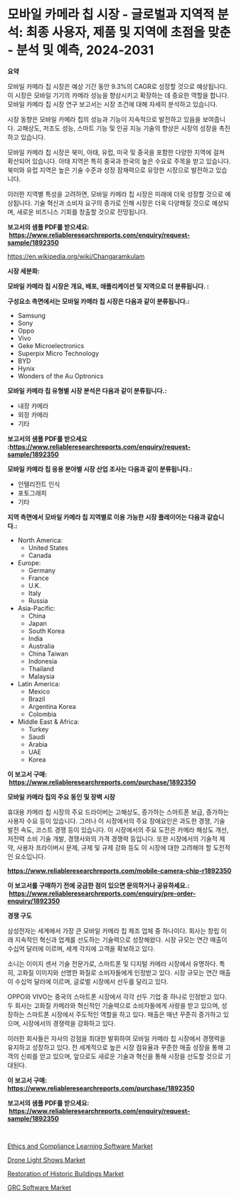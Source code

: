 <p><h1>모바일 카메라 칩 시장 - 글로벌과 지역적 분석: 최종 사용자, 제품 및 지역에 초점을 맞춘 - 분석 및 예측, 2024-2031</h1></p><p><strong>요약</strong></p>
<p><p>모바일 카메라 칩 시장은 예상 기간 동안 9.3%의 CAGR로 성장할 것으로 예상됩니다. 이 시장은 모바일 기기의 카메라 성능을 향상시키고 확장하는 데 중요한 역할을 합니다. 모바일 카메라 칩 시장 연구 보고서는 시장 조건에 대해 자세히 분석하고 있습니다.</p><p>시장 동향은 모바일 카메라 칩의 성능과 기능이 지속적으로 발전하고 있음을 보여줍니다. 고해상도, 저조도 성능, 스마트 기능 및 인공 지능 기술의 향상은 시장의 성장을 촉진하고 있습니다.</p><p>모바일 카메라 칩 시장은 북미, 아태, 유럽, 미국 및 중국을 포함한 다양한 지역에 걸쳐 확산되어 있습니다. 아태 지역은 특히 중국과 한국의 높은 수요로 주목을 받고 있습니다. 북미와 유럽 지역은 높은 기술 수준과 성장 잠재력으로 유망한 시장으로 발전하고 있습니다.</p><p>이러한 지역별 특성을 고려하면, 모바일 카메라 칩 시장은 미래에 더욱 성장할 것으로 예상됩니다. 기술 혁신과 소비자 요구의 증가로 인해 시장은 더욱 다양해질 것으로 예상되며, 새로운 비즈니스 기회를 창출할 것으로 전망됩니다.</p></p>
<p><strong>보고서의 샘플 PDF를 받으세요: &nbsp;<a href="https://www.reliableresearchreports.com/enquiry/request-sample/1892350">https://www.reliableresearchreports.com/enquiry/request-sample/1892350</a></strong></p>
<p><a href="https://en.wikipedia.org/wiki/Changaramkulam">https://en.wikipedia.org/wiki/Changaramkulam</a></p>
<p><strong>시장 세분화:</strong></p>
<p><strong> 모바일 카메라 칩 시장은 개요, 배포, 애플리케이션 및 지역으로 더 분류됩니다. :</strong></p>
<p><strong>구성요소 측면에서는 모바일 카메라 칩 시장은 다음과 같이 분류됩니다.:</strong></p>
<p><ul><li>Samsung</li><li>Sony</li><li>Oppo</li><li>Vivo</li><li>Geke Microelectronics</li><li>Superpix Micro Technology</li><li>BYD</li><li>Hynix</li><li>Wonders of the Au Optronics</li></ul></p>
<p><strong> 모바일 카메라 칩 유형별 시장 분석은 다음과 같이 분류됩니다.:</strong></p>
<p><ul><li>내장 카메라</li><li>외장 카메라</li><li>기타</li></ul></p>
<p><strong>보고서의 샘플 PDF를 받으세요 :<a href="https://www.reliableresearchreports.com/enquiry/request-sample/1892350">https://www.reliableresearchreports.com/enquiry/request-sample/1892350</a></strong></p>
<p><strong> 모바일 카메라 칩 응용 분야별 시장 산업 조사는 다음과 같이 분류됩니다.:</strong></p>
<p><ul><li>인텔리전트 인식</li><li>포토그래피</li><li>기타</li></ul></p>
<p><strong>지역 측면에서 모바일 카메라 칩 지역별로 이용 가능한 시장 플레이어는 다음과 같습니다.:</strong></p>
<p><ul>
    <li>
        North America:
        <ul>
            <li>United States</li>
            <li>Canada</li>
        </ul>
    </li>
    <li>
        Europe:
        <ul>
            <li>Germany</li>
            <li>France</li>
            <li>U.K.</li>
            <li>Italy</li>
            <li>Russia</li>
        </ul>
    </li>
    <li>
        Asia-Pacific:
        <ul>
            <li>China</li>
            <li>Japan</li>
            <li>South Korea</li>
            <li>India</li>
            <li>Australia</li>
            <li>China Taiwan</li>
            <li>Indonesia</li>
            <li>Thailand</li>
            <li>Malaysia</li>
        </ul>
    </li>
    <li>
        Latin America:
        <ul>
            <li>Mexico</li>
            <li>Brazil</li>
            <li>Argentina Korea</li>
            <li>Colombia</li>
        </ul>
    </li>
    <li>
        Middle East & Africa:
        <ul>
            <li>Turkey</li>
            <li>Saudi</li>
            <li>Arabia</li>
            <li>UAE</li>
            <li>Korea</li>
        </ul>
    </li>
    </ul></p>
<p><strong>이 보고서 구매: &nbsp;<a href="https://www.reliableresearchreports.com/purchase/1892350">https://www.reliableresearchreports.com/purchase/1892350</a></strong></p>
<p><strong>모바일 카메라 칩의 주요 동인 및 장벽 시장</strong></p>
<p><p>휴대용 카메라 칩 시장의 주요 드라이버는 고해상도, 증가하는 스마트폰 보급, 증가하는 사용자 수요 등이 있습니다. 그러나 이 시장에서의 주요 장애요인은 과도한 경쟁, 기술 발전 속도, 코스트 경쟁 등이 있습니다. 이 시장에서의 주요 도전은 카메라 해상도 개선, 저전력 소비 기술 개발, 경쟁사와의 가격 경쟁력 등입니다. 또한 시장에서의 기술적 제약, 사용자 프라이버시 문제, 규제 및 규제 강화 등도 이 시장에 대한 고려해야 할 도전적인 요소입니다.</p></p>
<p><strong><a href="https://www.reliableresearchreports.com/mobile-camera-chip-r1892350">https://www.reliableresearchreports.com/mobile-camera-chip-r1892350</a></strong></p>
<p><strong>이 보고서를 구매하기 전에 궁금한 점이 있으면 문의하거나 공유하세요.: &nbsp;<a href="https://www.reliableresearchreports.com/enquiry/pre-order-enquiry/1892350">https://www.reliableresearchreports.com/enquiry/pre-order-enquiry/1892350</a></strong></p>
<p><strong>경쟁 구도</strong></p>
<p><p>삼성전자는 세계에서 가장 큰 모바일 카메라 칩 제조 업체 중 하나이다. 회사는 창립 이래 지속적인 혁신과 업계를 선도하는 기술력으로 성장해왔다. 시장 규모는 연간 매출이 수십억 달러에 이르며, 세계 각지에 고객을 확보하고 있다. </p><p>소니는 이미지 센서 기술 전문가로, 스마트폰 및 디지털 카메라 시장에서 유명하다. 특히, 고화질 이미지와 선명한 화질로 소비자들에게 인정받고 있다. 시장 규모는 연간 매출이 수십억 달러에 이르며, 글로벌 시장에서 선두를 달리고 있다.</p><p>OPPO와 VIVO는 중국의 스마트폰 시장에서 각각 선두 기업 중 하나로 인정받고 있다. 두 회사는 고화질 카메라와 혁신적인 기술력으로 소비자들에게 사랑을 받고 있으며, 성장하는 스마트폰 시장에서 주도적인 역할을 하고 있다. 매출은 매년 꾸준히 증가하고 있으며, 시장에서의 경쟁력을 강화하고 있다.</p><p>이러한 회사들은 자사의 강점을 최대한 발휘하여 모바일 카메라 칩 시장에서 경쟁력을 유지하고 성장하고 있다. 전 세계적으로 높은 시장 점유율과 꾸준한 매출 성장을 통해 고객의 신뢰를 얻고 있으며, 앞으로도 새로운 기술과 혁신을 통해 시장을 선도할 것으로 기대된다.</p></p>
<p><strong>이 보고서 구매: &nbsp; <a href="https://www.reliableresearchreports.com/purchase/1892350">https://www.reliableresearchreports.com/purchase/1892350</a></strong></p>
<p><strong>보고서의 샘플 PDF를 받으세요: &nbsp;<a href="https://www.reliableresearchreports.com/enquiry/request-sample/1892350">https://www.reliableresearchreports.com/enquiry/request-sample/1892350</a></strong><strong></strong></p>
<p>&nbsp;</p>
<p><p><a href="https://issuu.com/reportprime-2/docs/ethics-and-compliance-learning-software-market-siz">Ethics and Compliance Learning Software Market</a></p><p><a href="https://github.com/RichRobinson5/Market-Research-Report-List-6/blob/main/drone-light-shows-market.md">Drone Light Shows Market</a></p><p><a href="https://github.com/dancokkoe288/Market-Research-Report-List-1/blob/main/restoration-of-historic-buildings-market.md">Restoration of Historic Buildings Market</a></p><p><a href="https://issuu.com/reportprime-2/docs/grc-software-market-size-2030.pptx">GRC Software Market</a></p></p>